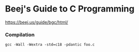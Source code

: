 # Beej's Guide to C Programming

https://beej.us/guide/bgc/html/

### Compilation
`gcc -Wall -Wextra -std=c18 -pdantic foo.c`


